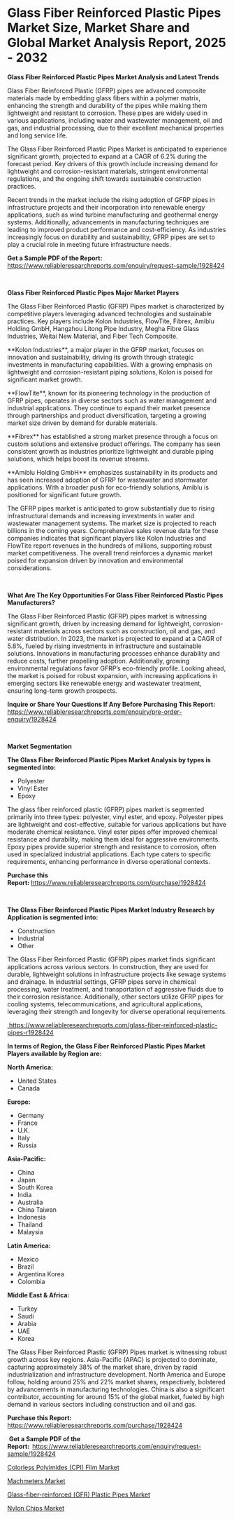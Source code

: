 <p><h1>Glass Fiber Reinforced Plastic Pipes Market Size, Market Share and Global Market Analysis Report, 2025 - 2032</h1></p><p><strong>Glass Fiber Reinforced Plastic Pipes Market Analysis and Latest Trends</strong></p>
<p><p>Glass Fiber Reinforced Plastic (GFRP) pipes are advanced composite materials made by embedding glass fibers within a polymer matrix, enhancing the strength and durability of the pipes while making them lightweight and resistant to corrosion. These pipes are widely used in various applications, including water and wastewater management, oil and gas, and industrial processing, due to their excellent mechanical properties and long service life.</p><p>The Glass Fiber Reinforced Plastic Pipes Market is anticipated to experience significant growth, projected to expand at a CAGR of 6.2% during the forecast period. Key drivers of this growth include increasing demand for lightweight and corrosion-resistant materials, stringent environmental regulations, and the ongoing shift towards sustainable construction practices. </p><p>Recent trends in the market include the rising adoption of GFRP pipes in infrastructure projects and their incorporation into renewable energy applications, such as wind turbine manufacturing and geothermal energy systems. Additionally, advancements in manufacturing techniques are leading to improved product performance and cost-efficiency. As industries increasingly focus on durability and sustainability, GFRP pipes are set to play a crucial role in meeting future infrastructure needs.</p></p>
<p><strong>Get a Sample PDF of the Report:&nbsp;</strong> <a href="https://www.reliableresearchreports.com/enquiry/request-sample/1928424?utm_campaign=37&utm_medium=2&utm_source=Github&utm_content=ia&utm_term=15012025&utm_id=glass-fiber-reinforced-plastic-pipes">https://www.reliableresearchreports.com/enquiry/request-sample/1928424</a></p>
<p>&nbsp;</p>
<p><strong>Glass Fiber Reinforced Plastic Pipes Major Market Players</strong></p>
<p><p>The Glass Fiber Reinforced Plastic (GFRP) Pipes market is characterized by competitive players leveraging advanced technologies and sustainable practices. Key players include Kolon Industries, FlowTite, Fibrex, Amiblu Holding GmbH, Hangzhou Litong Pipe Industry, Megha Fibre Glass Industries, Weitai New Material, and Fiber Tech Composite.</p><p>**Kolon Industries**, a major player in the GFRP market, focuses on innovation and sustainability, driving its growth through strategic investments in manufacturing capabilities. With a growing emphasis on lightweight and corrosion-resistant piping solutions, Kolon is poised for significant market growth.</p><p>**FlowTite**, known for its pioneering technology in the production of GFRP pipes, operates in diverse sectors such as water management and industrial applications. They continue to expand their market presence through partnerships and product diversification, targeting a growing market size driven by demand for durable materials.</p><p>**Fibrex** has established a strong market presence through a focus on custom solutions and extensive product offerings. The company has seen consistent growth as industries prioritize lightweight and durable piping solutions, which helps boost its revenue streams.</p><p>**Amiblu Holding GmbH** emphasizes sustainability in its products and has seen increased adoption of GFRP for wastewater and stormwater applications. With a broader push for eco-friendly solutions, Amiblu is positioned for significant future growth.</p><p>The GFRP pipes market is anticipated to grow substantially due to rising infrastructural demands and increasing investments in water and wastewater management systems. The market size is projected to reach billions in the coming years. Comprehensive sales revenue data for these companies indicates that significant players like Kolon Industries and FlowTite report revenues in the hundreds of millions, supporting robust market competitiveness. The overall trend reinforces a dynamic market poised for expansion driven by innovation and environmental considerations.</p></p>
<p>&nbsp;</p>
<p><strong>What Are The Key Opportunities For Glass Fiber Reinforced Plastic Pipes Manufacturers?</strong></p>
<p><p>The Glass Fiber Reinforced Plastic (GFRP) pipes market is witnessing significant growth, driven by increasing demand for lightweight, corrosion-resistant materials across sectors such as construction, oil and gas, and water distribution. In 2023, the market is projected to expand at a CAGR of 5.8%, fueled by rising investments in infrastructure and sustainable solutions. Innovations in manufacturing processes enhance durability and reduce costs, further propelling adoption. Additionally, growing environmental regulations favor GFRP’s eco-friendly profile. Looking ahead, the market is poised for robust expansion, with increasing applications in emerging sectors like renewable energy and wastewater treatment, ensuring long-term growth prospects.</p></p>
<p><strong>Inquire or Share Your Questions If Any Before Purchasing This Report:</strong> <a href="https://www.reliableresearchreports.com/enquiry/pre-order-enquiry/1928424?utm_campaign=37&utm_medium=2&utm_source=Github&utm_content=ia&utm_term=15012025&utm_id=glass-fiber-reinforced-plastic-pipes">https://www.reliableresearchreports.com/enquiry/pre-order-enquiry/1928424</a></p>
<p>&nbsp;</p>
<p><strong>Market Segmentation</strong></p>
<p><strong>The Glass Fiber Reinforced Plastic Pipes Market Analysis by types is segmented into:</strong></p>
<p><ul><li>Polyester</li><li>Vinyl Ester</li><li>Epoxy</li></ul></p>
<p><p>The glass fiber reinforced plastic (GFRP) pipes market is segmented primarily into three types: polyester, vinyl ester, and epoxy. Polyester pipes are lightweight and cost-effective, suitable for various applications but have moderate chemical resistance. Vinyl ester pipes offer improved chemical resistance and durability, making them ideal for aggressive environments. Epoxy pipes provide superior strength and resistance to corrosion, often used in specialized industrial applications. Each type caters to specific requirements, enhancing performance in diverse operational contexts.</p></p>
<p><strong>Purchase this Report:&nbsp;</strong><a href="https://www.reliableresearchreports.com/purchase/1928424?utm_campaign=37&utm_medium=2&utm_source=Github&utm_content=ia&utm_term=15012025&utm_id=glass-fiber-reinforced-plastic-pipes">https://www.reliableresearchreports.com/purchase/1928424</a></p>
<p>&nbsp;</p>
<p><strong>The Glass Fiber Reinforced Plastic Pipes Market Industry Research by Application is segmented into:</strong></p>
<p><ul><li>Construction</li><li>Industrial</li><li>Other</li></ul></p>
<p><p>The Glass Fiber Reinforced Plastic (GFRP) pipes market finds significant applications across various sectors. In construction, they are used for durable, lightweight solutions in infrastructure projects like sewage systems and drainage. In industrial settings, GFRP pipes serve in chemical processing, water treatment, and transportation of aggressive fluids due to their corrosion resistance. Additionally, other sectors utilize GFRP pipes for cooling systems, telecommunications, and agricultural applications, leveraging their strength and longevity for diverse operational requirements.</p></p>
<p><a href="https://www.reliableresearchreports.com/glass-fiber-reinforced-plastic-pipes-r1928424?utm_campaign=37&utm_medium=2&utm_source=Github&utm_content=ia&utm_term=15012025&utm_id=glass-fiber-reinforced-plastic-pipes">&nbsp;https://www.reliableresearchreports.com/glass-fiber-reinforced-plastic-pipes-r1928424</a></p>
<p><strong>In terms of Region, the Glass Fiber Reinforced Plastic Pipes Market Players available by Region are:</strong></p>
<p>
    <p> <strong> North America: </strong>
        <ul>
            <li>United States</li>
            <li>Canada</li>
        </ul>
        </p> 
    <p> <strong> Europe: </strong>
        <ul>
            <li>Germany</li>
            <li>France</li>
            <li>U.K.</li>
            <li>Italy</li>
            <li>Russia</li>
        </ul>
        </p> 
    <p> <strong> Asia-Pacific: </strong>
        <ul>
            <li>China</li>
            <li>Japan</li>
            <li>South Korea</li>
            <li>India</li>
            <li>Australia</li>
            <li>China Taiwan</li>
            <li>Indonesia</li>
            <li>Thailand</li>
            <li>Malaysia</li>
        </ul>
        </p> 
    <p> <strong> Latin America: </strong>
        <ul>
            <li>Mexico</li>
            <li>Brazil</li>
            <li>Argentina Korea</li>
            <li>Colombia</li>
        </ul>
        </p> 
    <p> <strong> Middle East & Africa: </strong>
        <ul>
            <li>Turkey</li>
            <li>Saudi</li>
            <li>Arabia</li>
            <li>UAE</li>
            <li>Korea</li>
        </ul>
    </p>
    </p>
<p><p>The Glass Fiber Reinforced Plastic (GFRP) Pipes market is witnessing robust growth across key regions. Asia-Pacific (APAC) is projected to dominate, capturing approximately 38% of the market share, driven by rapid industrialization and infrastructure development. North America and Europe follow, holding around 25% and 22% market shares, respectively, bolstered by advancements in manufacturing technologies. China is also a significant contributor, accounting for around 15% of the global market, fueled by high demand in various sectors including construction and oil and gas.</p></p>
<p><strong>Purchase this Report: </strong><a href="https://www.reliableresearchreports.com/purchase/1928424?utm_campaign=37&utm_medium=2&utm_source=Github&utm_content=ia&utm_term=15012025&utm_id=glass-fiber-reinforced-plastic-pipes">https://www.reliableresearchreports.com/purchase/1928424</a></p>
<p>&nbsp;<strong>Get a Sample PDF of the Report:&nbsp;&nbsp;</strong><a href="https://www.reliableresearchreports.com/enquiry/request-sample/1928424?utm_campaign=37&utm_medium=2&utm_source=Github&utm_content=ia&utm_term=15012025&utm_id=glass-fiber-reinforced-plastic-pipes">https://www.reliableresearchreports.com/enquiry/request-sample/1928424</a></p>
<p><strong></strong></p>
<p><p><a href="https://github.com/wwwkeltoum/Market-Research-Report-List-5/blob/main/colorless-polyimides-cpi-flim-market.md?utm_campaign=37&utm_medium=2&utm_source=Github&utm_content=ia&utm_term=15012025&utm_id=glass-fiber-reinforced-plastic-pipes">Colorless Polyimides (CPI) Flim Market</a></p><p><a href="https://github.com/joannesouthgate/Market-Research-Report-List-5/blob/main/machmeters-market.md?utm_campaign=37&utm_medium=2&utm_source=Github&utm_content=ia&utm_term=15012025&utm_id=glass-fiber-reinforced-plastic-pipes">Machmeters Market</a></p><p><a href="https://github.com/maclarensidney/Market-Research-Report-List-1/blob/main/glass-fiber-reinforced-gfr-plastic-pipes-market.md?utm_campaign=37&utm_medium=2&utm_source=Github&utm_content=ia&utm_term=15012025&utm_id=glass-fiber-reinforced-plastic-pipes">Glass-fiber-reinforced (GFR) Plastic Pipes Market</a></p><p><a href="https://github.com/DianaWilson796/Market-Research-Report-List-1/blob/main/nylon-chips-market.md?utm_campaign=37&utm_medium=2&utm_source=Github&utm_content=ia&utm_term=15012025&utm_id=glass-fiber-reinforced-plastic-pipes">Nylon Chips Market</a></p></p>